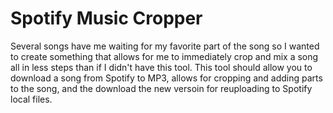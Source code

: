 # Spotify Music Cropper 
Several songs have me waiting for my favorite part of the song so I wanted to create something that allows for me to immediately crop and mix a song all in less steps than if I didn't have this tool.
This tool should allow you to download a song from Spotify to MP3, allows for cropping and adding parts to the song, and the download the new versoin for reuploading to Spotify local files.
